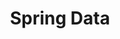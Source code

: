 ---
# Featured tags need to have either the `list` or `grid` layout (PRO only).
layout: grid

# The title of the tag's page.
title: Spring Data

# The name of the tag, used in a post's front matter (e.g. tags: [<slug>]).
slug: spring-data

# (Optional) Write a short (~150 characters) description of this featured tag.
description: >
  Spring Data is a part of the Spring Framework that simplifies data access by providing consistent, repository-based abstractions for working with various data stores. It streamlines database operations, enabling developers to focus on application logic rather than boilerplate code.

# (Optional) You can disable grouping posts by date.
no_groups: false

# Exclude this example category from the sitemap.
# DON'T USE THIS SETTING IN YOUR CATEGORIES!
sitemap: false
---